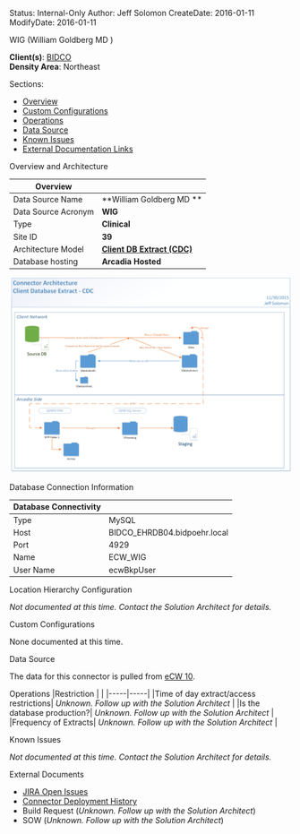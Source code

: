 Status: Internal-Only
Author: Jeff Solomon
CreateDate: 2016-01-11
ModifyDate: 2016-01-11


WIG (William Goldberg MD )

**Client(s)**: [BIDCO](../BIDCO.md)  
**Density Area**: Northeast   

 Sections:
* [Overview](overview-and-architecture)
* [Custom Configurations](custom-configurations)
* [Operations](operations)
* [Data Source](data-source)
* [Known Issues](known-issues)
* [External Documentation Links](external-documents)

Overview and Architecture

| Overview ||
|-----|-----|
| Data Source Name| **William Goldberg MD ** |
| Data Source Acronym| **WIG** |
| Type | **Clinical** |
| Site ID | **39** |
| Architecture Model | [**Client DB Extract (CDC)**](../../Tech_Delivery/Standard-Implementations/Client-DB-Extract-CDC.md)|
| Database hosting | **Arcadia Hosted** |


<a href="../../../img/Connector-Client-DB-Extract-CDC.png">![](../../img/Connector-Client-DB-Extract-CDC.png)</a>

Database Connection Information  

|Database Connectivity||
|-----|-----|
|Type|MySQL|
|Host|BIDCO_EHRDB04.bidpoehr.local|
|Port|4929|
|Name|ECW_WIG|
|User Name|ecwBkpUser|  


Location Hierarchy Configuration

*Not documented at this time. Contact the Solution Architect for details.*

Custom Configurations

None documented at this time. 

Data Source

The data for this connector is pulled from [eCW 10](../../Tech_Delivery/EHR-Documentation/eCW.md).

Operations
|Restriction | |
|-----|-----|
|Time of day extract/access restrictions| *Unknown. Follow up with the Solution Architect* |
|Is the database production?| *Unknown. Follow up with the Solution Architect*  |
|Frequency of Extracts| *Unknown. Follow up with the Solution Architect*  |

Known Issues

*Not documented at this time. Contact the Solution Architect for details.*

External Documents
- [JIRA Open Issues](https://jira.arcadiasolutions.com/issues/?jql=(labels%20%3D%20WIG%20or%20%22Data%20Source%20Acronym%22%20%20WIG)%20and%20status%20!%3D%20Closed)
- [Connector Deployment History](https://github.com/arcadia/qdw/wiki/connector-version)
- Build Request (*Unknown. Follow up with the Solution Architect*)
- SOW (*Unknown. Follow up with the Solution Architect*)